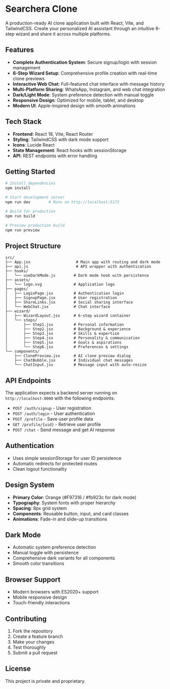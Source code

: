 # Searchera Clone

A production-ready AI clone application built with React, Vite, and TailwindCSS. Create your personalized AI assistant through an intuitive 6-step wizard and share it across multiple platforms.

## Features

- **Complete Authentication System**: Secure signup/login with session management
- **6-Step Wizard Setup**: Comprehensive profile creation with real-time clone previews
- **Interactive Web Chat**: Full-featured chat interface with message history
- **Multi-Platform Sharing**: WhatsApp, Instagram, and web chat integration
- **Dark/Light Mode**: System preference detection with manual toggle
- **Responsive Design**: Optimized for mobile, tablet, and desktop
- **Modern UI**: Apple-inspired design with smooth animations

## Tech Stack

- **Frontend**: React 18, Vite, React Router
- **Styling**: TailwindCSS with dark mode support
- **Icons**: Lucide React
- **State Management**: React hooks with sessionStorage
- **API**: REST endpoints with error handling

## Getting Started

```bash
# Install dependencies
npm install

# Start development server
npm run dev        # Runs on http://localhost:5173

# Build for production
npm run build

# Preview production build
npm run preview
```

## Project Structure

```
src/
├── App.jsx                    # Main app with routing and dark mode
├── api.js                     # API wrapper with authentication
├── hooks/
│   └── useDarkMode.js        # Dark mode hook with persistence
├── assets/
│   └── logo.svg              # Application logo
├── pages/
│   ├── LoginPage.jsx         # Authentication login
│   ├── SignupPage.jsx        # User registration
│   ├── ShareLinks.jsx        # Social sharing interface
│   └── WebChat.jsx           # Chat interface
├── wizard/
│   ├── WizardLayout.jsx      # 6-step wizard container
│   └── steps/
│       ├── Step1.jsx         # Personal information
│       ├── Step2.jsx         # Background & experience
│       ├── Step3.jsx         # Skills & expertise
│       ├── Step4.jsx         # Personality & communication
│       ├── Step5.jsx         # Goals & aspirations
│       └── Step6.jsx         # Preferences & settings
└── components/
    ├── ClonePreview.jsx      # AI clone preview dialog
    ├── ChatBubble.jsx        # Individual chat messages
    └── ChatInput.jsx         # Message input with auto-resize
```

## API Endpoints

The application expects a backend server running on `http://localhost:8000` with the following endpoints:

- `POST /auth/signup` - User registration
- `POST /auth/login` - User authentication
- `POST /profile` - Save user profile data
- `GET /profile/{uid}` - Retrieve user profile
- `POST /chat` - Send message and get AI response

## Authentication

- Uses simple sessionStorage for user ID persistence
- Automatic redirects for protected routes
- Clean logout functionality

## Design System

- **Primary Color**: Orange (#F97316 / #fb923c for dark mode)
- **Typography**: System fonts with proper hierarchy
- **Spacing**: 8px grid system
- **Components**: Reusable button, input, and card classes
- **Animations**: Fade-in and slide-up transitions

## Dark Mode

- Automatic system preference detection
- Manual toggle with persistence
- Comprehensive dark variants for all components
- Smooth color transitions

## Browser Support

- Modern browsers with ES2020+ support
- Mobile responsive design
- Touch-friendly interactions

## Contributing

1. Fork the repository
2. Create a feature branch
3. Make your changes
4. Test thoroughly
5. Submit a pull request

## License

This project is private and proprietary.